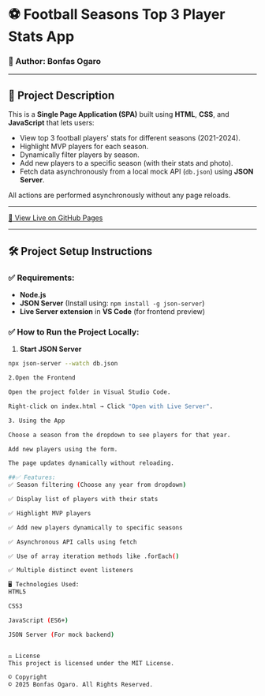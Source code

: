 # ⚽ Football Seasons Top 3 Player Stats App

### 👤 Author: Bonfas Ogaro

---

## 📖 Project Description

This is a **Single Page Application (SPA)** built using **HTML**, **CSS**, and **JavaScript** that lets users:

- View top 3 football players' stats for different seasons (2021-2024).
- Highlight MVP players for each season.
- Dynamically filter players by season.
- Add new players to a specific season (with their stats and photo).
- Fetch data asynchronously from a local mock API (`db.json`) using **JSON Server**.

All actions are performed asynchronously without any page reloads.

---
[🔗 View Live on GitHub Pages](https://tronzee-star.github.io/phase-1-project/)

---

## 🛠️ Project Setup Instructions

### ✅ Requirements:

- **Node.js**
- **JSON Server** (Install using: `npm install -g json-server`)
- **Live Server extension** in **VS Code** (for frontend preview)


### ✅ How to Run the Project Locally:

1. **Start JSON Server**

```bash
npx json-server --watch db.json

2.Open the Frontend

Open the project folder in Visual Studio Code.

Right-click on index.html → Click "Open with Live Server".

3. Using the App

Choose a season from the dropdown to see players for that year.

Add new players using the form.

The page updates dynamically without reloading.

##✅ Features:
✅ Season filtering (Choose any year from dropdown)

✅ Display list of players with their stats

✅ Highlight MVP players

✅ Add new players dynamically to specific seasons

✅ Asynchronous API calls using fetch

✅ Use of array iteration methods like .forEach()

✅ Multiple distinct event listeners

🖥️ Technologies Used:
HTML5

CSS3

JavaScript (ES6+)

JSON Server (For mock backend)


⚖️ License
This project is licensed under the MIT License.

©️ Copyright
© 2025 Bonfas Ogaro. All Rights Reserved.

